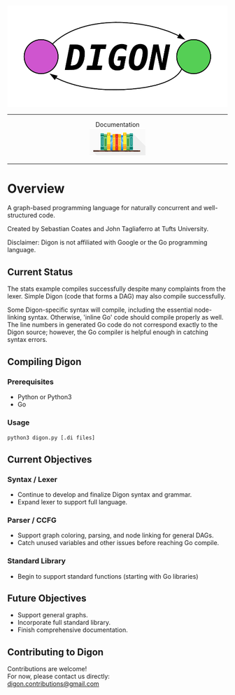 ![Digon Logo](graphics/logo.png)

-----------------

<div align="center">
Documentation<br/>
 <a href="http://digon.readthedocs.io"><img src="graphics/documentation_logo.png"></a> 
</div>

-----------------
# Overview
A graph-based programming language for naturally concurrent and well-structured 
code.

Created by Sebastian Coates and John Tagliaferro at Tufts University.

Disclaimer: Digon is not affiliated with Google or the Go programming language.

## Current Status
The stats example compiles successfully despite many complaints from
the lexer. Simple Digon (code that forms a DAG) may also compile successfully.  

Some Digon-specific syntax will compile, including the essential 
node-linking syntax. Otherwise, 'inline Go' code should compile properly 
as well. The line numbers in generated Go code do not correspond exactly to
the Digon source; however, the Go compiler is helpful
enough in catching syntax errors.

## Compiling Digon
### Prerequisites
<ul>
<li> Python or Python3 </li>
<li> Go </li>
</ul>

### Usage  
```
python3 digon.py [.di files]
```

## Current Objectives
### Syntax / Lexer
<ul>
<li> Continue to develop and finalize Digon syntax and grammar. </li> 
<li> Expand lexer to support full language. </li>
</ul>

### Parser / CCFG
<ul>
<li> Support graph coloring, parsing, and node linking for general DAGs. </li> 
<li> Catch unused variables and other issues before reaching Go compile. </li>
</ul>

### Standard Library
<ul>
<li> Begin to support standard functions (starting with Go libraries)</li>
</ul>

## Future Objectives
<ul>
<li> Support general graphs. </li>
<li> Incorporate full standard library. </li>
<li> Finish comprehensive documentation. </li>
</ul>

## Contributing to Digon
Contributions are welcome!  
For now, please contact us directly:  
digon.contributions@gmail.com
